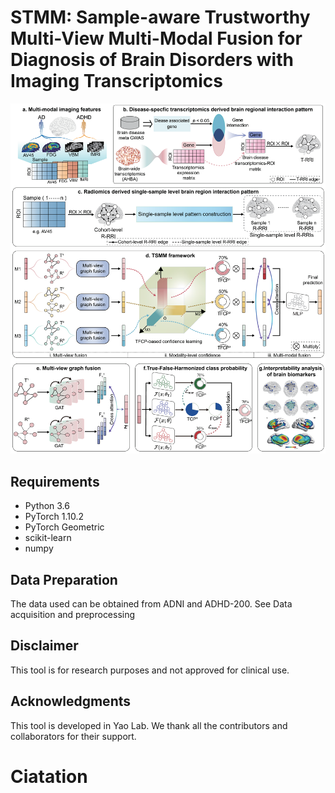# STMM: Sample-aware Trustworthy Multi-View Multi-Modal Fusion for Diagnosis of Brain Disorders with Imaging Transcriptomics

![STMM_framework](STMM_framework.png)

## Requirements

- Python 3.6
- PyTorch 1.10.2
- PyTorch Geometric
- scikit-learn
- numpy

## Data Preparation
The data used can be obtained from ADNI and ADHD-200. See Data acquisition and preprocessing

## Disclaimer
This tool is for research purposes and not approved for clinical use.

## Acknowledgments
This tool is developed in Yao Lab. We thank all the contributors and collaborators for their support.

# Ciatation



